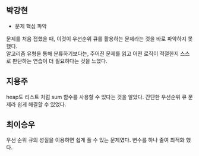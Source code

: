 ## 박강현
- 문제 핵심 파악

문제를 처음 접했을 때, 이것이 우선순위 큐를 활용하는 문제라는 것을 바로 파악하지 못했다. <br>
알고리즘 유형을 통해 분류하기보다는, 주어진 문제를 읽고 어떤 로직이 적절한지 스스로 판단하는 연습이 더 필요하다는 것을 느꼈다.

## 지용주
heap도 리스트 처럼 sum 함수를 사용할 수 있다는 것을 알았다. 간단한 우선순위 큐 문제라 쉽게 해결할 수 있었다.

## 최이승우
우선 순위 큐의 성질을 이용하면 쉽게 풀 수 있는 문제였다. 변수를 하나 줄여 최적화 했다.
